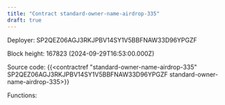 ```yaml
---
title: "Contract standard-owner-name-airdrop-335"
draft: true
---
```

Deployer: SP2QEZ06AGJ3RKJPBV14SY1V5BBFNAW33D96YPGZF


 



Block height: 167823 (2024-09-29T16:53:00.000Z)

Source code: {{<contractref "standard-owner-name-airdrop-335" SP2QEZ06AGJ3RKJPBV14SY1V5BBFNAW33D96YPGZF standard-owner-name-airdrop-335>}}

Functions:


